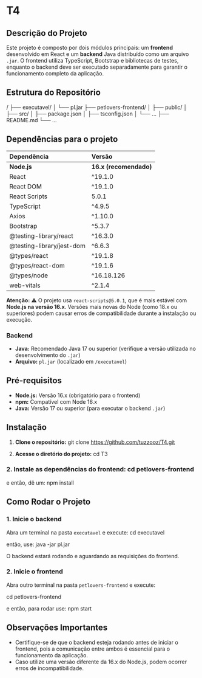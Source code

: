 # T4

## Descrição do Projeto

Este projeto é composto por dois módulos principais: um **frontend** desenvolvido em React e um **backend** Java distribuído como um arquivo `.jar`. O frontend utiliza TypeScript, Bootstrap e bibliotecas de testes, enquanto o backend deve ser executado separadamente para garantir o funcionamento completo da aplicação.

## Estrutura do Repositório

/
├── executavel/
│   └── pl.jar
├── petlovers-frontend/
│   ├── public/
│   ├── src/
│   ├── package.json
│   ├── tsconfig.json
│   └── ...
├── README.md
└── ...

## Dependências para o projeto

| Dependência | Versão |
| :--- | :--- |
| **Node.js** | **16.x (recomendado)** |
| React | ^19.1.0 |
| React DOM | ^19.1.0 |
| React Scripts | 5.0.1 |
| TypeScript | ^4.9.5 |
| Axios | ^1.10.0 |
| Bootstrap | ^5.3.7 |
| @testing-library/react | ^16.3.0 |
| @testing-library/jest-dom | ^6.6.3 |
| @types/react | ^19.1.8 |
| @types/react-dom | ^19.1.6 |
| @types/node | ^16.18.126 |
| web-vitals | ^2.1.4 |

**Atenção:** ⚠️ O projeto usa `react-scripts@5.0.1`, que é mais estável com **Node.js na versão 16.x**. Versões mais novas do Node (como 18.x ou superiores) podem causar erros de compatibilidade durante a instalação ou execução.

### Backend

- **Java:** Recomendado Java 17 ou superior (verifique a versão utilizada no desenvolvimento do `.jar`)
- **Arquivo:** `pl.jar` (localizado em `/executavel`)

## Pré-requisitos

- **Node.js:** Versão 16.x (obrigatório para o frontend)
- **npm:** Compatível com Node 16.x
- **Java:** Versão 17 ou superior (para executar o backend `.jar`)

## Instalação

1.  **Clone o repositório:**
git clone https://github.com/tuzzooz/T4.git


2.  **Acesse o diretório do projeto:**
cd T3


### 2. Instale as dependências do frontend: cd petlovers-frontend

e então, dê um: npm install

## Como Rodar o Projeto

### 1. Inicie o backend

Abra um terminal na pasta `executavel` e execute: cd executavel

então, use: java -jar pl.jar

O backend estará rodando e aguardando as requisições do frontend.

### 2. Inicie o frontend

Abra outro terminal na pasta `petlovers-frontend` e execute:

cd petlovers-frontend

e então, para rodar use: npm start


## Observações Importantes

- Certifique-se de que o backend esteja rodando antes de iniciar o frontend, pois a comunicação entre ambos é essencial para o funcionamento da aplicação.
- Caso utilize uma versão diferente da 16.x do Node.js, podem ocorrer erros de incompatibilidade.